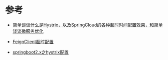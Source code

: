 








# 参考

- [简单谈谈什么是Hystrix，以及SpringCloud的各种超时时间配置效果，和简单谈谈微服务优化](https://blog.csdn.net/zzzgd_666/article/details/83314833)

- [FeignClient超时配置](https://my.oschina.net/u/3647713/blog/2988447)

- [springboot2.x之hystrix配置](https://blog.csdn.net/shuangyueliao/article/details/88119885)
